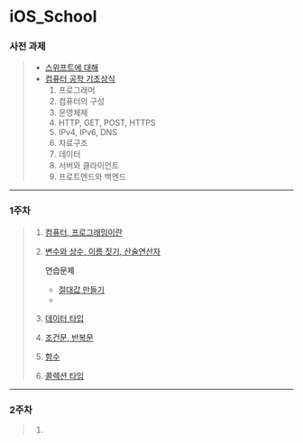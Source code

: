 # iOS_School



### 사전 과제

> - [스위프트에 대해](https://github.com/simajune/iOS_School/tree/master/Class/PreStudy_1)
> - [컴퓨터 공학 기초상식](https://github.com/simajune/iOS_School/tree/master/Class/PreStudy_2)
>   1. 프로그래머
>   2. 컴퓨터의 구성
>   3. 운영체제
>   4. HTTP, GET, POST, HTTPS
>   5. IPv4, IPv6, DNS
>   6. 자료구조
>   7. 데이터
>   8. 서버와 클라이언트
>   9. 프로트엔드와 백엔드

** **



### 1주차

> 1. [컴퓨터, 프로그래밍이란](https://github.com/simajune/iOS_School/tree/master/Class/PreStudy_2)
>
> 2. [변수와 상수, 이름 짓기, 산술연산자](https://github.com/simajune/iOS_School/tree/master/Class/170906)
>
>    **연습문제**
>
>     - [절대값 만들기](https://github.com/simajune/iOS_School/tree/master/SourceCode/170905_AbsoluteValue)
>    - ​
>
> 3. [데이터 타입](https://github.com/simajune/iOS_School/tree/master/Class/170907)
>
> 4. [조건문, 반복문](https://github.com/simajune/iOS_School/tree/master/Class/170908)
>
> 5. [함수](https://github.com/simajune/iOS_School/tree/master/Class/170909)
>
> 6. [콜렉션 타입](https://github.com/simajune/iOS_School/tree/master/Class/170910)

** **

### 2주차

> 1. ​













